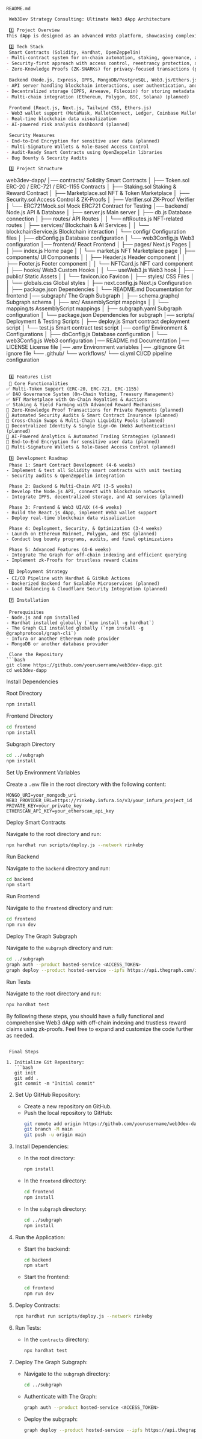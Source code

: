 `README.md`

```markdown
 Web3Dev Strategy Consulting: Ultimate Web3 dApp Architecture

 1️⃣ Project Overview
This dApp is designed as an advanced Web3 platform, showcasing complexity, security, and innovation. Every file will include a signature stating that this project is the property of Web3Dev Strategy Consulting.

 2️⃣ Tech Stack
 Smart Contracts (Solidity, Hardhat, OpenZeppelin)
- Multi-contract system for on-chain automation, staking, governance, and DeFi features
- Security-first approach with access control, reentrancy protection, and multisig authentication
- Zero-Knowledge Proofs (ZK-SNARKs) for privacy-focused transactions (planned)

 Backend (Node.js, Express, IPFS, MongoDB/PostgreSQL, Web3.js/Ethers.js)
- API server handling blockchain interactions, user authentication, and AI-driven analytics
- Decentralized storage (IPFS, Arweave, Filecoin) for storing metadata and digital assets (planned)
- Multi-chain integration (Ethereum, Polygon, BSC, Solana) (planned)

 Frontend (React.js, Next.js, Tailwind CSS, Ethers.js)
- Web3 wallet support (MetaMask, WalletConnect, Ledger, Coinbase Wallet)
- Real-time blockchain data visualization
- AI-powered risk analysis dashboard (planned)

 Security Measures
- End-to-End Encryption for sensitive user data (planned)
- Multi-Signature Wallets & Role-Based Access Control
- Audit-Ready Smart Contracts using OpenZeppelin libraries
- Bug Bounty & Security Audits

 3️⃣ Project Structure
```
web3dev-dapp/
│── contracts/             Solidity Smart Contracts
│   ├── Token.sol          ERC-20 / ERC-721 / ERC-1155 Contracts
│   ├── Staking.sol        Staking & Reward Contract
│   ├── Marketplace.sol    NFT & Token Marketplace
│   ├── Security.sol       Access Control & ZK-Proofs
│   ├── Verifier.sol       ZK-Proof Verifier
│   └── ERC721Mock.sol     Mock ERC721 Contract for Testing
│── backend/              Node.js API & Database
│   ├── server.js         Main server
│   ├── db.js             Database connection
│   ├── routes/           API Routes
│   │   └── nftRoutes.js  NFT-related routes
│   ├── services/         Blockchain & AI Services
│   │   └── blockchainService.js  Blockchain interaction
│   └── config/           Configuration files
│       ├── dbConfig.js   Database configuration
│       └── web3Config.js  Web3 configuration
│── frontend/             React Frontend
│   ├── pages/            Next.js Pages
│   │   ├── index.js      Home page
│   │   └── market.js     NFT Marketplace page
│   ├── components/       UI Components
│   │   ├── Header.js     Header component
│   │   ├── Footer.js     Footer component
│   │   └── NFTCard.js    NFT card component
│   ├── hooks/            Web3 Custom Hooks
│   │   └── useWeb3.js    Web3 hook
│   ├── public/           Static Assets
│   │   └── favicon.ico   Favicon
│   ├── styles/           CSS Files
│   │   └── globals.css   Global styles
│   ├── next.config.js    Next.js Configuration
│   ├── package.json      Dependencies
│   └── README.md         Documentation for frontend
│── subgraph/             The Graph Subgraph
│   ├── schema.graphql    Subgraph schema
│   ├── src/              AssemblyScript mappings
│   │   └── mapping.ts    AssemblyScript mappings
│   ├── subgraph.yaml     Subgraph configuration
│   └── package.json      Dependencies for subgraph
│── scripts/              Deployment & Testing Scripts
│   ├── deploy.js         Smart contract deployment script
│   └── test.js           Smart contract test script
│── config/               Environment & Configurations
│   ├── dbConfig.js       Database configuration
│   └── web3Config.js     Web3 configuration
│── README.md             Documentation
│── LICENSE               License file
│── .env                  Environment variables
│── .gitignore            Git ignore file
└── .github/
    └── workflows/
        └── ci.yml        CI/CD pipeline configuration
```

 4️⃣ Features List
 🚀 Core Functionalities
✅ Multi-Token Support (ERC-20, ERC-721, ERC-1155)  
✅ DAO Governance System (On-Chain Voting, Treasury Management)  
✅ NFT Marketplace with On-Chain Royalties & Auctions  
✅ Staking & Yield Farming with Advanced Reward Mechanisms  
🚧 Zero-Knowledge Proof Transactions for Private Payments (planned)  
🚧 Automated Security Audits & Smart Contract Insurance (planned)  
🚧 Cross-Chain Swaps & Multi-Chain Liquidity Pools (planned)  
🚧 Decentralized Identity & Single Sign-On (Web3 Authentication) (planned)  
🚧 AI-Powered Analytics & Automated Trading Strategies (planned)  
🚧 End-to-End Encryption for sensitive user data (planned)  
🚧 Multi-Signature Wallets & Role-Based Access Control (planned)  

 5️⃣ Development Roadmap
 Phase 1: Smart Contract Development (4-6 weeks)
- Implement & test all Solidity smart contracts with unit testing
- Security audits & OpenZeppelin integration

 Phase 2: Backend & Multi-Chain API (3-5 weeks)
- Develop the Node.js API, connect with blockchain networks
- Integrate IPFS, decentralized storage, and AI services (planned)

 Phase 3: Frontend & Web3 UI/UX (4-6 weeks)
- Build the React.js dApp, implement Web3 wallet support
- Deploy real-time blockchain data visualization

 Phase 4: Deployment, Security, & Optimization (3-4 weeks)
- Launch on Ethereum Mainnet, Polygon, and BSC (planned)
- Conduct bug bounty programs, audits, and final optimizations

 Phase 5: Advanced Features (4-6 weeks)
- Integrate The Graph for off-chain indexing and efficient querying
- Implement zk-Proofs for trustless reward claims

 6️⃣ Deployment Strategy
- CI/CD Pipeline with Hardhat & GitHub Actions
- Dockerized Backend for Scalable Microservices (planned)
- Load Balancing & Cloudflare Security Integration (planned)

 7️⃣ Installation

 Prerequisites
- Node.js and npm installed
- Hardhat installed globally (`npm install -g hardhat`)
- The Graph CLI installed globally (`npm install -g @graphprotocol/graph-cli`)
- Infura or another Ethereum node provider
- MongoDB or another database provider

 Clone the Repository
```bash
git clone https://github.com/yourusername/web3dev-dapp.git
cd web3dev-dapp
```

 Install Dependencies

 Root Directory
```bash
npm install
```

 Frontend Directory
```bash
cd frontend
npm install
```

 Subgraph Directory
```bash
cd ../subgraph
npm install
```

 Set Up Environment Variables

Create a `.env` file in the root directory with the following content:
```plaintext
MONGO_URI=your_mongodb_uri
WEB3_PROVIDER_URL=https://rinkeby.infura.io/v3/your_infura_project_id
PRIVATE_KEY=your_private_key
ETHERSCAN_API_KEY=your_etherscan_api_key
```

 Deploy Smart Contracts

Navigate to the root directory and run:
```bash
npx hardhat run scripts/deploy.js --network rinkeby
```

 Run Backend

Navigate to the `backend` directory and run:
```bash
cd backend
npm start
```

 Run Frontend

Navigate to the `frontend` directory and run:
```bash
cd frontend
npm run dev
```

 Deploy The Graph Subgraph

Navigate to the `subgraph` directory and run:
```bash
cd ../subgraph
graph auth --product hosted-service <ACCESS_TOKEN>
graph deploy --product hosted-service --ipfs https://api.thegraph.com/ipfs/ --node https://api.thegraph.com/deploy/ web3dev-dapp/web3dev-dapp-subgraph
```

 Run Tests

Navigate to the root directory and run:
```bash
npx hardhat test
```

By following these steps, you should have a fully functional and comprehensive Web3 dApp with off-chain indexing and trustless reward claims using zk-proofs. Feel free to expand and customize the code further as needed.
```

 Final Steps

1. Initialize Git Repository:
   ```bash
   git init
   git add .
   git commit -m "Initial commit"
   ```

2. Set Up GitHub Repository:
   - Create a new repository on GitHub.
   - Push the local repository to GitHub:
     ```bash
     git remote add origin https://github.com/yourusername/web3dev-dapp.git
     git branch -M main
     git push -u origin main
     ```

3. Install Dependencies:
   - In the root directory:
     ```bash
     npm install
     ```
   - In the `frontend` directory:
     ```bash
     cd frontend
     npm install
     ```
   - In the `subgraph` directory:
     ```bash
     cd ../subgraph
     npm install
     ```

4. Run the Application:
   - Start the backend:
     ```bash
     cd backend
     npm start
     ```
   - Start the frontend:
     ```bash
     cd frontend
     npm run dev
     ```

5. Deploy Contracts:
   ```bash
   npx hardhat run scripts/deploy.js --network rinkeby
   ```

6. Run Tests:
   - In the `contracts` directory:
     ```bash
     npx hardhat test
     ```

7. Deploy The Graph Subgraph:
   - Navigate to the `subgraph` directory:
     ```bash
     cd ../subgraph
     ```
   - Authenticate with The Graph:
     ```bash
     graph auth --product hosted-service <ACCESS_TOKEN>
     ```
   - Deploy the subgraph:
     ```bash
     graph deploy --product hosted-service --ipfs https://api.thegraph.com/ipfs/ --node https://api.thegraph.com/deploy/ web3dev-dapp/web3dev-dapp-subgraph
     ```
